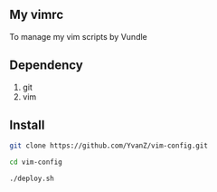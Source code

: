 ## My vimrc

To manage my vim scripts by Vundle

## Dependency

1. git
2. vim

## Install

```bash
git clone https://github.com/YvanZ/vim-config.git

cd vim-config

./deploy.sh
```